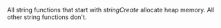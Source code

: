 
All string functions that start with *stringCreate* allocate heap memory. All other string functions don't.
